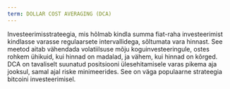 ```yaml
---
term: DOLLAR COST AVERAGING (DCA)
---
```


Investeerimisstrateegia, mis hõlmab kindla summa fiat-raha investeerimist kindlasse varasse regulaarsete intervallidega, sõltumata vara hinnast. See meetod aitab vähendada volatiilsuse mõju koguinvesteeringule, ostes rohkem ühikuid, kui hinnad on madalad, ja vähem, kui hinnad on kõrged. DCA on tavaliselt suunatud positsiooni ülesehitamisele varas pikema aja jooksul, samal ajal riske minimeerides. See on väga populaarne strateegia bitcoini investeerimisel.